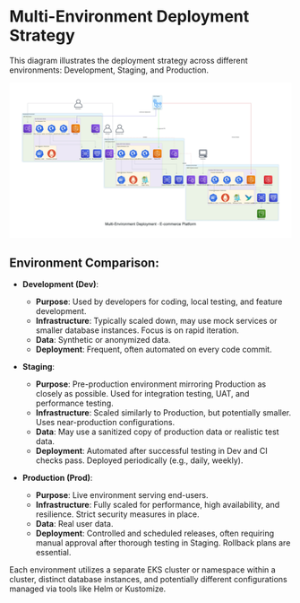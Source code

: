 # Multi-Environment Deployment Strategy

This diagram illustrates the deployment strategy across different environments: Development, Staging, and Production.

![Multi-Environment Deployment Diagram](./multi_environment_deployment_diagram.jpg)

## Environment Comparison:

- **Development (Dev)**:

  - **Purpose**: Used by developers for coding, local testing, and feature development.
  - **Infrastructure**: Typically scaled down, may use mock services or smaller database instances. Focus is on rapid iteration.
  - **Data**: Synthetic or anonymized data.
  - **Deployment**: Frequent, often automated on every code commit.

- **Staging**:

  - **Purpose**: Pre-production environment mirroring Production as closely as possible. Used for integration testing, UAT, and performance testing.
  - **Infrastructure**: Scaled similarly to Production, but potentially smaller. Uses near-production configurations.
  - **Data**: May use a sanitized copy of production data or realistic test data.
  - **Deployment**: Automated after successful testing in Dev and CI checks pass. Deployed periodically (e.g., daily, weekly).

- **Production (Prod)**:
  - **Purpose**: Live environment serving end-users.
  - **Infrastructure**: Fully scaled for performance, high availability, and resilience. Strict security measures in place.
  - **Data**: Real user data.
  - **Deployment**: Controlled and scheduled releases, often requiring manual approval after thorough testing in Staging. Rollback plans are essential.

Each environment utilizes a separate EKS cluster or namespace within a cluster, distinct database instances, and potentially different configurations managed via tools like Helm or Kustomize.

